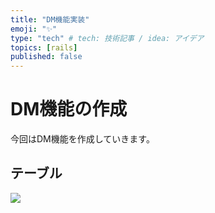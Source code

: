 ```yaml
---
title: "DM機能実装"
emoji: "✨"
type: "tech" # tech: 技術記事 / idea: アイデア
topics: [rails]
published: false
---
```


# DM機能の作成
今回はDM機能を作成していきます。

## テーブル

![](/images/chart.png)
